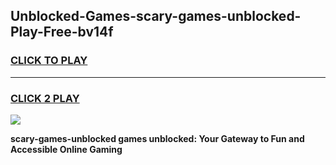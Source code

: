 
## Unblocked-Games-scary-games-unblocked-Play-Free-bv14f
<h3>
<a href="https://premium76.site?title=scary-games-unblocked&ref=18A">CLICK TO PLAY</a></h3>
<hr>

<h3>
<a href="https://premium76.site?title=scary-games-unblocked&ref=18A">CLICK 2 PLAY</a>
  
</h3>

<a href="https://premium76.site?title=scary-games-unblocked&ref=18A"><img src="https://clearcache.store/games.png"></a>


**scary-games-unblocked games unblocked: Your Gateway to Fun and Accessible Online Gaming**

